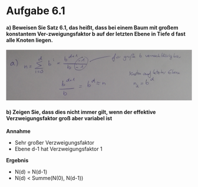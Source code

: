 # Aufgabe 6.1

#### a) Beweisen Sie Satz 6.1, das heißt, dass bei einem Baum mit großem konstantem Ver-zweigungsfaktor b auf der letzten Ebene in Tiefe d fast alle Knoten liegen.
![Lösung](../../images/exercise6_1a.png)

#### b) Zeigen Sie, dass dies nicht immer gilt, wenn der effektive Verzweigungsfaktor groß aber variabel ist
**Annahme**
- Sehr großer Verzweigungsfaktor
- Ebene d-1 hat Verzweigungsfaktor 1

**Ergebnis**
- N(d) = N(d-1)
- N(d) < Summe(N(0), N(d-1))